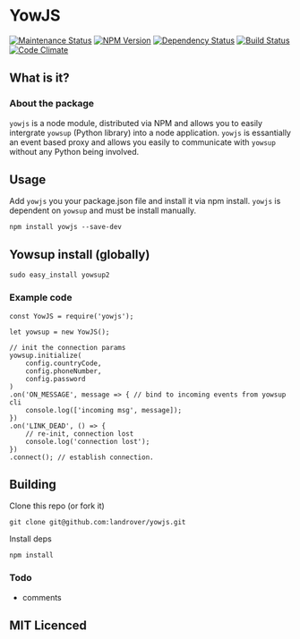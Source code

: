 # YowJS
[![Maintenance Status][status-image]][status-url] [![NPM Version][npm-image]][npm-url] [![Dependency Status][deps-image]][deps-url] [![Build Status][travis-image]][travis-url] [![Code Climate][climate-image]][climate-url]

## What is it?

### About the package

`yowjs` is a node module, distributed via NPM and allows you to easily intergrate `yowsup` (Python library) into a node application. `yowjs` is essantially an event
based proxy and allows you easily to communicate with `yowsup` without any Python being involved.

## Usage

Add `yowjs` you your package.json file and install it via npm install. `yowjs` is dependent on `yowsup` and must be install manually.

```
npm install yowjs --save-dev
```

## Yowsup install (globally)
```
sudo easy_install yowsup2
```

### Example code

```
const YowJS = require('yowjs');

let yowsup = new YowJS();

// init the connection params
yowsup.initialize(
    config.countryCode,
    config.phoneNumber,
    config.password
)
.on('ON_MESSAGE', message => { // bind to incoming events from yowsup cli
    console.log(['incoming msg', message]);
})
.on('LINK_DEAD', () => {
    // re-init, connection lost
    console.log('connection lost');
})
.connect(); // establish connection.
```


## Building
Clone this repo (or fork it)
```
git clone git@github.com:landrover/yowjs.git
```
Install deps
```
npm install
```

### Todo
 * comments

## MIT Licenced

[npm-url]: https://npmjs.org/package/yowjs
[npm-image]: https://img.shields.io/npm/v/yowjs.svg?style=flat

[travis-url]: https://travis-ci.org/LandRover/YowJS
[travis-image]: https://img.shields.io/travis/LandRover/YowJS.svg?style=flat

[deps-url]: https://gemnasium.com/LandRover/YowJS
[deps-image]: https://img.shields.io/gemnasium/LandRover/YowJS.svg?style=flat

[climate-url]: https://codeclimate.com/github/LandRover/YowJS
[climate-image]: https://img.shields.io/codeclimate/github/LandRover/YowJS.svg?style=flat

[status-url]: https://github.com/LandRover/YowJS/pulse
[status-image]: https://img.shields.io/badge/status-maintained-brightgreen.svg?style=flat